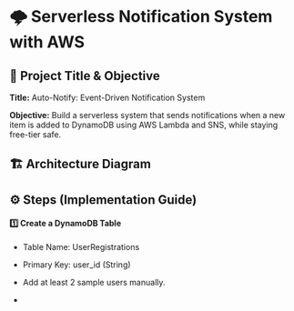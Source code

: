 # 🌩 Serverless Notification System with AWS

## 📌 Project Title & Objective

**Title:** Auto-Notify: Event-Driven Notification System  

**Objective:** Build a serverless system that sends notifications when a new item is added to DynamoDB using AWS Lambda and SNS, while staying free-tier safe.


## 🏗️ Architecture Diagram

## ⚙️ Steps (Implementation Guide)

#### 1️⃣ Create a DynamoDB Table

- Table Name: UserRegistrations  
- Primary Key: user_id (String)
- Add at least 2 sample users manually.

- 
